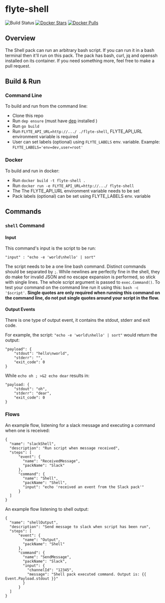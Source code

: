 # flyte-shell

![Build Status](https://travis-ci.org/HotelsDotCom/flyte-shell.svg?branch=master)
[![Docker Stars](https://img.shields.io/docker/stars/hotelsdotcom/flyte-shell.svg)](https://hub.docker.com/r/hotelsdotcom/flyte-shell)
[![Docker Pulls](https://img.shields.io/docker/pulls/hotelsdotcom/flyte-shell.svg)](https://hub.docker.com/r/hotelsdotcom/flyte-shell)

## Overview
The Shell pack can run an arbitrary bash script. If you can run it in a bash terminal then it'll run on this pack.
The pack has bash, curl, jq and openssh installed on its container. If you need something more, feel free
to make a pull request.

## Build & Run
### Command Line
To build and run from the command line:
* Clone this repo
* Run `dep ensure` (must have [dep](https://github.com/golang/dep) installed )
* Run `go build`
* Run `FLYTE_API_URL=http://.../ ./flyte-shell`, FLYTE_API_URL environment variable is required
* User can set labels (optional) using `FLYTE_LABELS` env. variable. Example: `FLYTE_LABELS='env=dev,user=root'`

### Docker
To build and run in docker:
* Run `docker build -t flyte-shell .`
* Run `docker run -e FLYTE_API_URL=http://.../ flyte-shell`
* The The FLYTE_API_URL environment variable needs to be set
* Pack labels (optional) can be set using FLYTE_LABELS env. variable

## Commands
### ```shell``` Command
#### Input
This command's input is the script to be run:
```
"input" : "echo -e 'world\nhello' | sort"
```
The script needs to be a one line bash command. Distinct commands should be separated by `;`. While newlines are
perfectly fine in the shell, they do make for invalid JSON and no escape expansion is performed, so stick with
single lines. The whole script argument is passed to `exec.Command()`. To test your command
on the command line run it using this: `bash -c '$script'`. **Single quotes are only required when running this command on
the command line, do not put single quotes around your script in the flow.**

#### Output Events
There is one type of output event, it contains the stdout, stderr and exit code.

For example, the script:
`"echo -e 'world\nhello' | sort"` would return the output:
```
"payload": {
    "stdout": "hello\nworld",
    "stderr": "",
    "exit_code": 0
}
```
While `echo oh ; >&2 echo dear` results in:
```
"payload: {
    "stdout": "oh",
    "stderr": "dear",
    "exit_code": 0
}
```
### Flows
An example flow, listening for a slack message and executing a command when one is received:
```
{
  "name": "slackShell",
  "description": "Run script when message received",
  "steps": [
      "event": {
        "name": "ReceivedMessage",
        "packName": "Slack"
      }, 
      "command": {
        "name": "Shell",
        "packName": "Shell",
        "input": "echo 'received an event from the Slack pack'"
      }
  ]
}
```

An example flow listening to shell output:
```
{
  "name": "shellOutput",
  "description": "Send message to slack when script has been run",
  "steps": [
      "event": {
        "name": "Output",
        "packName": "Shell"
      }, 
      "command": {
        "name": "SendMessage",
        "packName": "Slack",
        "input": {
          "channelId": "12345",
          "message": "Shell pack executed command. Output is: {{ Event.Payload.stdout }}"
        }
      }
  ]
}
```